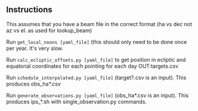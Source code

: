 
## Instructions
This assumes that you have a beam file in the correct format (ha vs dec not az vs el. as used for lookup_beam)

Run `get_local_noons [yaml_file]` (this should only need to be done once per year. It's very slow.

Run `calc_ecliptic_offsets.py [yaml_file]` to get position in ecliptic and equatorial coordinates for each pointing for each day OUT:targets.csv

Run `schedule_interpolated.py [yaml_file]` (target?.csv is an input). This produces obs_ha*.csv

Run `generate_observations.py [yaml_file]` (obs_ha*.csv is an input). This produces ips_*.sh with single_observation.py commands.
